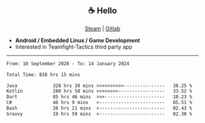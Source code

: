 <h2 align="center"> ☕ Hello </h2>

<p align="center">
  <a href="https://steamcommunity.com/id/Niforances/">Steam</a> |
  <a href="https://gitlab.com/niforances">Gitlab</a>
</p>

 - **Android / Embedded Linux / Game Development**
 - Interested in Teamfight-Tactics third party app

------

<!--START_SECTION:waka-->

```txt
From: 10 September 2020 - To: 14 January 2024

Total Time: 838 hrs 15 mins

Java             320 hrs 38 mins >>>>>>>>>>---------------   38.25 %
Kotlin           280 hrs 58 mins >>>>>>>>-----------------   33.52 %
Dart             85 hrs 46 mins  >>>----------------------   10.23 %
C#               46 hrs 9 mins   >------------------------   05.51 %
Bash             20 hrs 21 mins  >------------------------   02.43 %
Groovy           19 hrs 59 mins  >------------------------   02.38 %
```

<!--END_SECTION:waka-->
